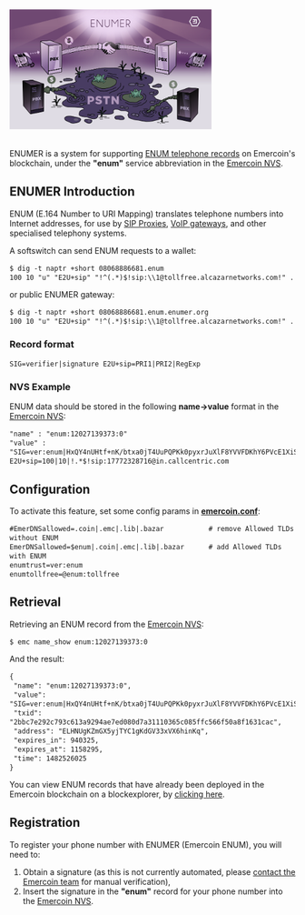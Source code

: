 <div class="boxOverflow">
    <img src="/images/ENUMER.png" alt="ENUMER image" width="356">
</div>
<br>

ENUMER is a system for supporting <a target="_blank" rel="nofollow" href="http://www.voip-info.org/wiki/view/ENUM">ENUM telephone records</a> on Emercoin's
blockchain, under the **"enum"** service abbreviation in the [Emercoin NVS](/en/blockchain-services/emernvs.md).

ENUMER Introduction
-------------------

ENUM (E.164 Number to URI Mapping)
translates telephone numbers into Internet addresses, for use by <a target="_blank" rel="nofollow" href="https://en.wikipedia.org/wiki/SIP_proxy">SIP Proxies</a>, <a target="_blank" rel="nofollow" href="https://en.wikipedia.org/wiki/VoIP_gateway">VoIP gateways</a>, and other
specialised telephony systems.

A softswitch can send ENUM requests to a wallet:

    $ dig -t naptr +short 08068886681.enum
    100 10 "u" "E2U+sip" "!^(.*)$!sip:\\1@tollfree.alcazarnetworks.com!" .

or public ENUMER gateway:

    $ dig -t naptr +short 08068886681.enum.enumer.org
    100 10 "u" "E2U+sip" "!^(.*)$!sip:\\1@tollfree.alcazarnetworks.com!" .

### Record format

    SIG=verifier|signature E2U+sip=PRI1|PRI2|RegExp

### NVS Example

ENUM data should be stored in the following **name-&gt;value** format in
the [Emercoin NVS](/en/blockchain-services/emernvs.md):

    "name" : "enum:12027139373:0"
    "value" : "SIG=ver:enum|HxQY4nUHtf+nK/btxa0jT4UuPQPKk0pyxrJuXlF8YVVFDKhY6PVcE1XiSvTOxlQryzfA1GIH2IRYk7uGHrZIbP4= E2U+sip=100|10|!.*$!sip:17772328716@in.callcentric.com

Configuration
-------------

To activate this feature, set some config params in
**[emercoin.conf](/en/running-emercoin/emercoin-conf.md)**:

```text
#EmerDNSallowed=.coin|.emc|.lib|.bazar           # remove Allowed TLDs without ENUM
EmerDNSallowed=$enum|.coin|.emc|.lib|.bazar      # add Allowed TLDs with ENUM
enumtrust=ver:enum
enumtollfree=@enum:tollfree
```

Retrieval
---------

Retrieving an ENUM record from the [Emercoin NVS](/en/blockchain-services/emernvs.md):

    $ emc name_show enum:12027139373:0

And the result:

```text
{
 "name": "enum:12027139373:0",
 "value": "SIG=ver:enum|HxQY4nUHtf+nK/btxa0jT4UuPQPKk0pyxrJuXlF8YVVFDKhY6PVcE1XiSvTOxlQryzfA1GIH2IRYk7uGHrZIbP4=\nE2U+sip=100|10|!^.*$!sip:17772328716@in.callcentric.com!",
 "txid": "2bbc7e292c793c613a9294ae7ed080d7a31110365c085ffc566f50a8f1631cac",
 "address": "ELHNUgKZmGX5yjTYC1gKdGV33xVX6hinKq",
 "expires_in": 940325,
 "expires_at": 1158295,
 "time": 1482526025
}
```

You can view ENUM records that have already been deployed in the Emercoin
blockchain on a blockexplorer, by <a target="_blank" rel="nofollow" href="https://emercoin.mintr.org/nvs/enum///25/0/1">clicking here</a>.

Registration
------------

To register your phone number with ENUMER (Emercoin ENUM), you will need
to:

1.  Obtain a signature (as this is not currently automated, please
    <a href="https://emercoin.com/en/contacts">contact the Emercoin team</a> for manual
    verification),
2.  Insert the signature in the **"enum"** record for your phone number
    into the [Emercoin NVS](/en/blockchain-services/emernvs.md).

